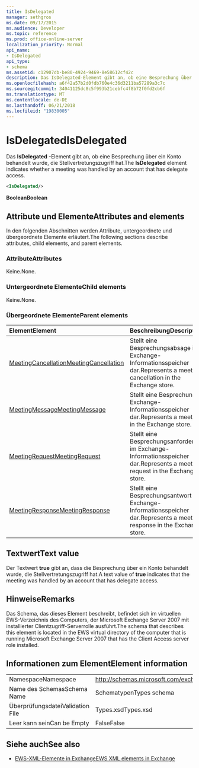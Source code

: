 ```yaml
---
title: IsDelegated
manager: sethgros
ms.date: 09/17/2015
ms.audience: Developer
ms.topic: reference
ms.prod: office-online-server
localization_priority: Normal
api_name:
- IsDelegated
api_type:
- schema
ms.assetid: c12907db-be80-4924-9469-8e58612cf42c
description: Das IsDelegated-Element gibt an, ob eine Besprechung über ein Konto behandelt wurde, die Stellvertretungszugriff hat.
ms.openlocfilehash: a6f42a57b2d0fdb760e4c36d3211ba57289a3c7c
ms.sourcegitcommit: 34041125dc8c5f993b21cebfc4f8b72f0fd2cb6f
ms.translationtype: MT
ms.contentlocale: de-DE
ms.lasthandoff: 06/21/2018
ms.locfileid: "19830005"
---
```

# <a name="isdelegated"></a><span data-ttu-id="5db1f-103">IsDelegated</span><span class="sxs-lookup"><span data-stu-id="5db1f-103">IsDelegated</span></span>

<span data-ttu-id="5db1f-104">Das **IsDelegated** -Element gibt an, ob eine Besprechung über ein Konto behandelt wurde, die Stellvertretungszugriff hat.</span><span class="sxs-lookup"><span data-stu-id="5db1f-104">The **IsDelegated** element indicates whether a meeting was handled by an account that has delegate access.</span></span> 
  
```xml
<IsDelegated/>
```

 <span data-ttu-id="5db1f-105">**Boolean**</span><span class="sxs-lookup"><span data-stu-id="5db1f-105">**Boolean**</span></span>
## <a name="attributes-and-elements"></a><span data-ttu-id="5db1f-106">Attribute und Elemente</span><span class="sxs-lookup"><span data-stu-id="5db1f-106">Attributes and elements</span></span>

<span data-ttu-id="5db1f-107">In den folgenden Abschnitten werden Attribute, untergeordnete und übergeordnete Elemente erläutert.</span><span class="sxs-lookup"><span data-stu-id="5db1f-107">The following sections describe attributes, child elements, and parent elements.</span></span>
  
### <a name="attributes"></a><span data-ttu-id="5db1f-108">Attribute</span><span class="sxs-lookup"><span data-stu-id="5db1f-108">Attributes</span></span>

<span data-ttu-id="5db1f-109">Keine.</span><span class="sxs-lookup"><span data-stu-id="5db1f-109">None.</span></span>
  
### <a name="child-elements"></a><span data-ttu-id="5db1f-110">Untergeordnete Elemente</span><span class="sxs-lookup"><span data-stu-id="5db1f-110">Child elements</span></span>

<span data-ttu-id="5db1f-111">Keine.</span><span class="sxs-lookup"><span data-stu-id="5db1f-111">None.</span></span>
  
### <a name="parent-elements"></a><span data-ttu-id="5db1f-112">Übergeordnete Elemente</span><span class="sxs-lookup"><span data-stu-id="5db1f-112">Parent elements</span></span>

|<span data-ttu-id="5db1f-113">**Element**</span><span class="sxs-lookup"><span data-stu-id="5db1f-113">**Element**</span></span>|<span data-ttu-id="5db1f-114">**Beschreibung**</span><span class="sxs-lookup"><span data-stu-id="5db1f-114">**Description**</span></span>|
|:-----|:-----|
|[<span data-ttu-id="5db1f-115">MeetingCancellation</span><span class="sxs-lookup"><span data-stu-id="5db1f-115">MeetingCancellation</span></span>](meetingcancellation.md) <br/> |<span data-ttu-id="5db1f-116">Stellt eine Besprechungsabsage im Exchange-Informationsspeicher dar.</span><span class="sxs-lookup"><span data-stu-id="5db1f-116">Represents a meeting cancellation in the Exchange store.</span></span>  <br/> |
|[<span data-ttu-id="5db1f-117">MeetingMessage</span><span class="sxs-lookup"><span data-stu-id="5db1f-117">MeetingMessage</span></span>](meetingmessage.md) <br/> |<span data-ttu-id="5db1f-118">Stellt eine Besprechung im Exchange-Informationsspeicher dar.</span><span class="sxs-lookup"><span data-stu-id="5db1f-118">Represents a meeting in the Exchange store.</span></span>  <br/> |
|[<span data-ttu-id="5db1f-119">MeetingRequest</span><span class="sxs-lookup"><span data-stu-id="5db1f-119">MeetingRequest</span></span>](meetingrequest.md) <br/> |<span data-ttu-id="5db1f-120">Stellt eine Besprechungsanforderung im Exchange-Informationsspeicher dar.</span><span class="sxs-lookup"><span data-stu-id="5db1f-120">Represents a meeting request in the Exchange store.</span></span>  <br/> |
|[<span data-ttu-id="5db1f-121">MeetingResponse</span><span class="sxs-lookup"><span data-stu-id="5db1f-121">MeetingResponse</span></span>](meetingresponse.md) <br/> |<span data-ttu-id="5db1f-122">Stellt eine Besprechungsantwort im Exchange-Informationsspeicher dar.</span><span class="sxs-lookup"><span data-stu-id="5db1f-122">Represents a meeting response in the Exchange store.</span></span>  <br/> |
   
## <a name="text-value"></a><span data-ttu-id="5db1f-123">Textwert</span><span class="sxs-lookup"><span data-stu-id="5db1f-123">Text value</span></span>

<span data-ttu-id="5db1f-124">Der Textwert **true** gibt an, dass die Besprechung über ein Konto behandelt wurde, die Stellvertretungszugriff hat.</span><span class="sxs-lookup"><span data-stu-id="5db1f-124">A text value of **true** indicates that the meeting was handled by an account that has delegate access.</span></span> 
  
## <a name="remarks"></a><span data-ttu-id="5db1f-125">Hinweise</span><span class="sxs-lookup"><span data-stu-id="5db1f-125">Remarks</span></span>

<span data-ttu-id="5db1f-126">Das Schema, das dieses Element beschreibt, befindet sich im virtuellen EWS-Verzeichnis des Computers, der Microsoft Exchange Server 2007 mit installierter Clientzugriff-Serverrolle ausführt.</span><span class="sxs-lookup"><span data-stu-id="5db1f-126">The schema that describes this element is located in the EWS virtual directory of the computer that is running Microsoft Exchange Server 2007 that has the Client Access server role installed.</span></span>
  
## <a name="element-information"></a><span data-ttu-id="5db1f-127">Informationen zum Element</span><span class="sxs-lookup"><span data-stu-id="5db1f-127">Element information</span></span>

|||
|:-----|:-----|
|<span data-ttu-id="5db1f-128">Namespace</span><span class="sxs-lookup"><span data-stu-id="5db1f-128">Namespace</span></span>  <br/> |http://schemas.microsoft.com/exchange/services/2006/types  <br/> |
|<span data-ttu-id="5db1f-129">Name des Schemas</span><span class="sxs-lookup"><span data-stu-id="5db1f-129">Schema Name</span></span>  <br/> |<span data-ttu-id="5db1f-130">Schematypen</span><span class="sxs-lookup"><span data-stu-id="5db1f-130">Types schema</span></span>  <br/> |
|<span data-ttu-id="5db1f-131">Überprüfungsdatei</span><span class="sxs-lookup"><span data-stu-id="5db1f-131">Validation File</span></span>  <br/> |<span data-ttu-id="5db1f-132">Types.xsd</span><span class="sxs-lookup"><span data-stu-id="5db1f-132">Types.xsd</span></span>  <br/> |
|<span data-ttu-id="5db1f-133">Leer kann sein</span><span class="sxs-lookup"><span data-stu-id="5db1f-133">Can be Empty</span></span>  <br/> |<span data-ttu-id="5db1f-134">False</span><span class="sxs-lookup"><span data-stu-id="5db1f-134">False</span></span>  <br/> |
   
## <a name="see-also"></a><span data-ttu-id="5db1f-135">Siehe auch</span><span class="sxs-lookup"><span data-stu-id="5db1f-135">See also</span></span>



- [<span data-ttu-id="5db1f-136">EWS-XML-Elemente in Exchange</span><span class="sxs-lookup"><span data-stu-id="5db1f-136">EWS XML elements in Exchange</span></span>](ews-xml-elements-in-exchange.md)

